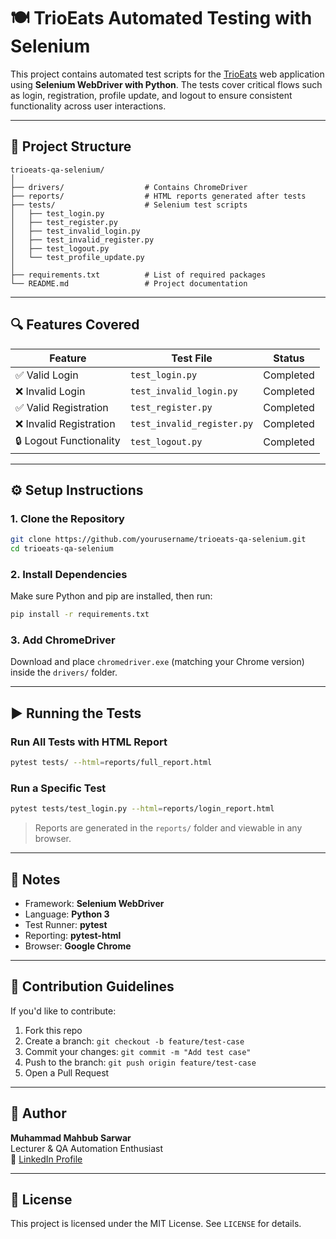 # 🍽️ TrioEats Automated Testing with Selenium

This project contains automated test scripts for the [TrioEats](https://trioeats-8ebfe.web.app) web application using **Selenium WebDriver with Python**. The tests cover critical flows such as login, registration, profile update, and logout to ensure consistent functionality across user interactions.

---

## 📁 Project Structure

```
trioeats-qa-selenium/
│
├── drivers/                  # Contains ChromeDriver
├── reports/                  # HTML reports generated after tests
├── tests/                    # Selenium test scripts
│   ├── test_login.py
│   ├── test_register.py
│   ├── test_invalid_login.py
│   ├── test_invalid_register.py
│   ├── test_logout.py
│   └── test_profile_update.py
│
├── requirements.txt          # List of required packages
└── README.md                 # Project documentation
```

---

## 🔍 Features Covered

| Feature                        | Test File                   | Status    |
|-------------------------------|-----------------------------|-----------|
| ✅ Valid Login                | `test_login.py`             | Completed |
| ❌ Invalid Login              | `test_invalid_login.py`     | Completed |
| ✅ Valid Registration         | `test_register.py`          | Completed |
| ❌ Invalid Registration       | `test_invalid_register.py`  | Completed |
| 🔒 Logout Functionality       | `test_logout.py`            | Completed |

---

## ⚙️ Setup Instructions

### 1. Clone the Repository

```bash
git clone https://github.com/yourusername/trioeats-qa-selenium.git
cd trioeats-qa-selenium
```

### 2. Install Dependencies

Make sure Python and pip are installed, then run:

```bash
pip install -r requirements.txt
```

### 3. Add ChromeDriver

Download and place `chromedriver.exe` (matching your Chrome version) inside the `drivers/` folder.

---

## ▶️ Running the Tests

### Run All Tests with HTML Report

```bash
pytest tests/ --html=reports/full_report.html
```

### Run a Specific Test

```bash
pytest tests/test_login.py --html=reports/login_report.html
```

> Reports are generated in the `reports/` folder and viewable in any browser.

---

## 📌 Notes

- Framework: **Selenium WebDriver**
- Language: **Python 3**
- Test Runner: **pytest**
- Reporting: **pytest-html**
- Browser: **Google Chrome**

---

## 🤝 Contribution Guidelines

If you'd like to contribute:
1. Fork this repo
2. Create a branch: `git checkout -b feature/test-case`
3. Commit your changes: `git commit -m "Add test case"`
4. Push to the branch: `git push origin feature/test-case`
5. Open a Pull Request

---

## 👤 Author

**Muhammad Mahbub Sarwar**  
Lecturer & QA Automation Enthusiast  
🔗 [LinkedIn Profile](https://linkedin.com)

---

## 📃 License

This project is licensed under the MIT License. See `LICENSE` for details.
